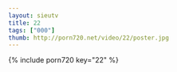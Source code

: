```yaml
--- 
layout: sieutv
title: 22
tags: ["000"]
thumb: http://porn720.net/video/22/poster.jpg
---
```

{% include porn720 key="22" %} 
